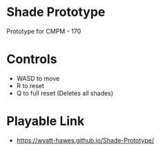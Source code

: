 # Shade Prototype

Prototype for CMPM - 170

# Controls

- WASD to move
- R to reset
- Q to full reset (Deletes all shades)

# Playable Link

- <https://wyatt-hawes.github.io/Shade-Prototype/>